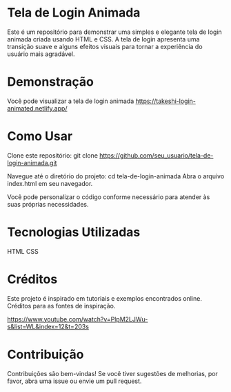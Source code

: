 # Tela de Login Animada
Este é um repositório para demonstrar uma simples e elegante tela de login animada criada usando HTML e CSS. A tela de login apresenta uma transição suave e alguns efeitos visuais para tornar a experiência do usuário mais agradável.

# Demonstração
Você pode visualizar a tela de login animada https://takeshi-login-animated.netlify.app/

# Como Usar
Clone este repositório:
git clone https://github.com/seu_usuario/tela-de-login-animada.git

Navegue até o diretório do projeto:
cd tela-de-login-animada
Abra o arquivo index.html em seu navegador.

Você pode personalizar o código conforme necessário para atender às suas próprias necessidades.

# Tecnologias Utilizadas
HTML
CSS

# Créditos
Este projeto é inspirado em tutoriais e exemplos encontrados online. Créditos para as fontes de inspiração.

https://www.youtube.com/watch?v=PlpM2LJWu-s&list=WL&index=12&t=203s

# Contribuição
Contribuições são bem-vindas! Se você tiver sugestões de melhorias, por favor, abra uma issue ou envie um pull request.

